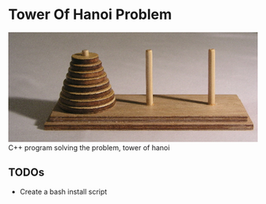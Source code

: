 # Tower Of Hanoi Problem
![](https://github.com/kirbysebastian/tower_of_hanoi/blob/master/img/Tower_of_Hanoi.jpeg)
C++ program solving the problem, tower of hanoi


## TODOs
- Create a bash install script
